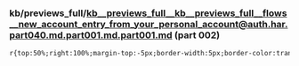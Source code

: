 ### kb/previews_full/kb__previews_full__kb__previews_full__flows__new_account_entry_from_your_personal_account@auth.har.part040.md.part001.md.part001.md (part 002)

```md
r{top:50%;right:100%;margin-top:-5px;border-width:5px;border-color:transparent var(--y-core-color-text-primary) transparent transparent}']}))
```

```

